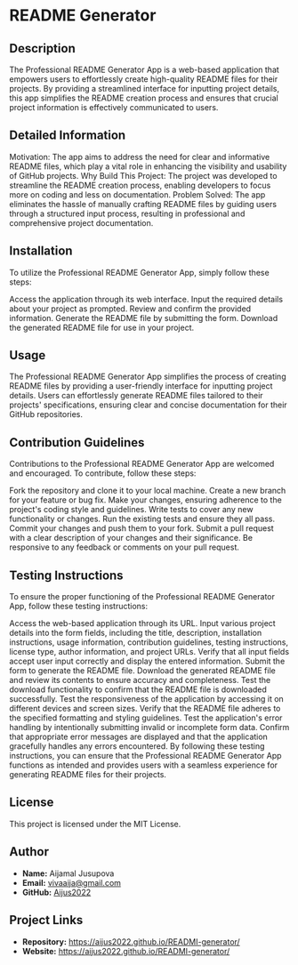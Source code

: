  <div id="readmeContent">
            <h1>README Generator</h1>
            <div>
                <h2>Description</h2>
                <p>The Professional README Generator App is a web-based application that empowers users to effortlessly create high-quality README files for their projects. By providing a streamlined interface for inputting project details, this app simplifies the README creation process and ensures that crucial project information is effectively communicated to users.</p>
            </div>
            <div>
                <h2>Detailed Information</h2>
                <p>Motivation: The app aims to address the need for clear and informative README files, which play a vital role in enhancing the visibility and usability of GitHub projects.
Why Build This Project: The project was developed to streamline the README creation process, enabling developers to focus more on coding and less on documentation.
Problem Solved: The app eliminates the hassle of manually crafting README files by guiding users through a structured input process, resulting in professional and comprehensive project documentation.</p>
            </div>
            <div>
                <h2>Installation</h2>
                <p>To utilize the Professional README Generator App, simply follow these steps:

Access the application through its web interface.
Input the required details about your project as prompted.
Review and confirm the provided information.
Generate the README file by submitting the form.
Download the generated README file for use in your project.</p>
            </div>
            <div>
                <h2>Usage</h2>
                <p>The Professional README Generator App simplifies the process of creating README files by providing a user-friendly interface for inputting project details. Users can effortlessly generate README files tailored to their projects' specifications, ensuring clear and concise documentation for their GitHub repositories.</p>
            </div>
            <div>
                <h2>Contribution Guidelines</h2>
                <p>Contributions to the Professional README Generator App are welcomed and encouraged. To contribute, follow these steps:

Fork the repository and clone it to your local machine.
Create a new branch for your feature or bug fix.
Make your changes, ensuring adherence to the project's coding style and guidelines.
Write tests to cover any new functionality or changes.
Run the existing tests and ensure they all pass.
Commit your changes and push them to your fork.
Submit a pull request with a clear description of your changes and their significance.
Be responsive to any feedback or comments on your pull request.</p>
            </div>
            <div>
                <h2>Testing Instructions</h2>
                <p>To ensure the proper functioning of the Professional README Generator App, follow these testing instructions:

Access the web-based application through its URL.
Input various project details into the form fields, including the title, description, installation instructions, usage information, contribution guidelines, testing instructions, license type, author information, and project URLs.
Verify that all input fields accept user input correctly and display the entered information.
Submit the form to generate the README file.
Download the generated README file and review its contents to ensure accuracy and completeness.
Test the download functionality to confirm that the README file is downloaded successfully.
Test the responsiveness of the application by accessing it on different devices and screen sizes.
Verify that the README file adheres to the specified formatting and styling guidelines.
Test the application's error handling by intentionally submitting invalid or incomplete form data.
Confirm that appropriate error messages are displayed and that the application gracefully handles any errors encountered.
By following these testing instructions, you can ensure that the Professional README Generator App functions as intended and provides users with a seamless experience for generating README files for their projects.</p>
            </div>
            <div>
                <h2>License</h2>
                <p>This project is licensed under the MIT License.</p>
            </div>
            <div>
                <h2>Author</h2>
                <ul>
                    <li><strong>Name:</strong> Aijamal Jusupova</li>
                    <li><strong>Email:</strong> vivaaija@gmail.com</li>
                    <li><strong>GitHub:</strong> <a href="https://github.com/Aijus2022">Aijus2022</a></li>
                </ul>
            </div>
            <div>
                <h2>Project Links</h2>
                <ul>
                    <li><strong>Repository:</strong> <a href="https://aijus2022.github.io/READMI-generator/">https://aijus2022.github.io/READMI-generator/</a></li>
                    <li><strong>Website:</strong> <a href="https://aijus2022.github.io/READMI-generator/">https://aijus2022.github.io/READMI-generator/</a></li>
                </ul>
            </div>
        </div>
    
